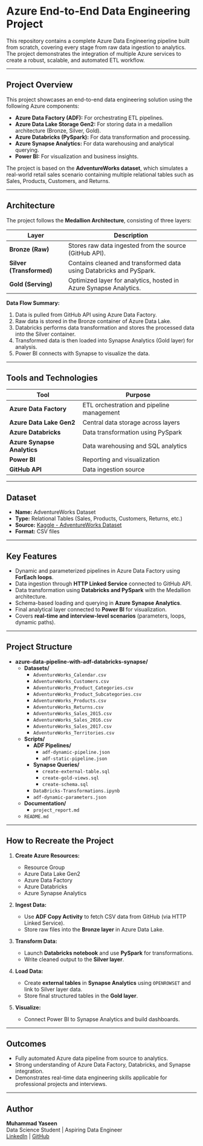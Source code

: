 # Azure End-to-End Data Engineering Project

This repository contains a complete Azure Data Engineering pipeline built from scratch, covering every stage from raw data ingestion to analytics. The project demonstrates the integration of multiple Azure services to create a robust, scalable, and automated ETL workflow.

---

## Project Overview

This project showcases an end-to-end data engineering solution using the following Azure components:

- **Azure Data Factory (ADF):** For orchestrating ETL pipelines.
- **Azure Data Lake Storage Gen2:** For storing data in a medallion architecture (Bronze, Silver, Gold).
- **Azure Databricks (PySpark):** For data transformation and processing.
- **Azure Synapse Analytics:** For data warehousing and analytical querying.
- **Power BI:** For visualization and business insights.

The project is based on the **AdventureWorks dataset**, which simulates a real-world retail sales scenario containing multiple relational tables such as Sales, Products, Customers, and Returns.

---

## Architecture

The project follows the **Medallion Architecture**, consisting of three layers:

| Layer | Description |
|--------|--------------|
| **Bronze (Raw)** | Stores raw data ingested from the source (GitHub API). |
| **Silver (Transformed)** | Contains cleaned and transformed data using Databricks and PySpark. |
| **Gold (Serving)** | Optimized layer for analytics, hosted in Azure Synapse Analytics. |

**Data Flow Summary:**
1. Data is pulled from GitHub API using Azure Data Factory.
2. Raw data is stored in the Bronze container of Azure Data Lake.
3. Databricks performs data transformation and stores the processed data into the Silver container.
4. Transformed data is then loaded into Synapse Analytics (Gold layer) for analysis.
5. Power BI connects with Synapse to visualize the data.

---

## Tools and Technologies

| Tool | Purpose |
|------|----------|
| **Azure Data Factory** | ETL orchestration and pipeline management |
| **Azure Data Lake Gen2** | Central data storage across layers |
| **Azure Databricks** | Data transformation using PySpark |
| **Azure Synapse Analytics** | Data warehousing and SQL analytics |
| **Power BI** | Reporting and visualization |
| **GitHub API** | Data ingestion source |

---

## Dataset

- **Name:** AdventureWorks Dataset  
- **Type:** Relational Tables (Sales, Products, Customers, Returns, etc.)  
- **Source:** [Kaggle - AdventureWorks Dataset](https://www.kaggle.com/datasets/ukvethav/adventureworks-dataset)  
- **Format:** CSV files  

---

## Key Features

- Dynamic and parameterized pipelines in Azure Data Factory using **ForEach loops**.
- Data ingestion through **HTTP Linked Service** connected to GitHub API.
- Data transformation using **Databricks and PySpark** with the Medallion architecture.
- Schema-based loading and querying in **Azure Synapse Analytics**.
- Final analytical layer connected to **Power BI** for visualization.
- Covers **real-time and interview-level scenarios** (parameters, loops, dynamic paths).

---


## Project Structure

- **azure-data-pipeline-with-adf-databricks-synapse/**
  - **Datasets/**
    - `AdventureWorks_Calendar.csv`
    - `AdventureWorks_Customers.csv`
    - `AdventureWorks_Product_Categories.csv`
    - `AdventureWorks_Product_Subcategories.csv`
    - `AdventureWorks_Products.csv`
    - `AdventureWorks_Returns.csv`
    - `AdventureWorks_Sales_2015.csv`
    - `AdventureWorks_Sales_2016.csv`
    - `AdventureWorks_Sales_2017.csv`
    - `AdventureWorks_Territories.csv`
  - **Scripts/**
    - **ADF Pipelines/**
      - `adf-dynamic-pipeline.json`
      - `adf-static-pipeline.json`
    - **Synapse Queries/**
      - `create-external-table.sql`
      - `create-gold-views.sql`
      - `create-schema.sql`
    - `DataBricks-Transformations.ipynb`
    - `adf-dynamic-parameters.json`
  - **Documentation/**
    - `project_report.md`
  - `README.md`


---

## How to Recreate the Project

1. **Create Azure Resources:**
   - Resource Group  
   - Azure Data Lake Gen2  
   - Azure Data Factory  
   - Azure Databricks  
   - Azure Synapse Analytics  

2. **Ingest Data:**
   - Use **ADF Copy Activity** to fetch CSV data from GitHub (via HTTP Linked Service).
   - Store raw files into the **Bronze layer** in Azure Data Lake.

3. **Transform Data:**
   - Launch **Databricks notebook** and use **PySpark** for transformations.
   - Write cleaned output to the **Silver layer**.

4. **Load Data:**
   - Create **external tables** in **Synapse Analytics** using `OPENROWSET` and link to Silver layer data.
   - Store final structured tables in the **Gold layer**.

5. **Visualize:**
   - Connect Power BI to Synapse Analytics and build dashboards.

---

## Outcomes

- Fully automated Azure data pipeline from source to analytics.
- Strong understanding of Azure Data Factory, Databricks, and Synapse integration.
- Demonstrates real-time data engineering skills applicable for professional projects and interviews.

---

## Author

**Muhammad Yaseen**  
Data Science Student | Aspiring Data Engineer  
[LinkedIn](#) | [GitHub](#)
